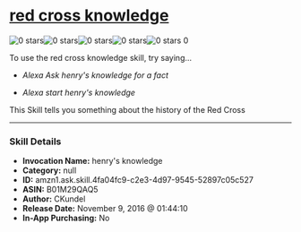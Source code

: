 # [red cross knowledge](http://alexa.amazon.com/#skills/amzn1.ask.skill.4fa04fc9-c2e3-4d97-9545-52897c05c527)
![0 stars](../../images/ic_star_border_black_18dp_1x.png)![0 stars](../../images/ic_star_border_black_18dp_1x.png)![0 stars](../../images/ic_star_border_black_18dp_1x.png)![0 stars](../../images/ic_star_border_black_18dp_1x.png)![0 stars](../../images/ic_star_border_black_18dp_1x.png) 0

To use the red cross knowledge skill, try saying...

* *Alexa Ask henry's knowledge for a fact*

* *Alexa start henry's knowledge*

This Skill tells you something about the history of the Red Cross

***

### Skill Details

* **Invocation Name:** henry's knowledge
* **Category:** null
* **ID:** amzn1.ask.skill.4fa04fc9-c2e3-4d97-9545-52897c05c527
* **ASIN:** B01M29QAQ5
* **Author:** CKundel
* **Release Date:** November 9, 2016 @ 01:44:10
* **In-App Purchasing:** No
